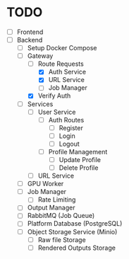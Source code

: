 # TODO

- [ ] Frontend
- [ ] Backend
  - [ ] Setup Docker Compose
  - [ ] Gateway
    - [ ] Route Requests
      - [x] Auth Service
      - [x] URL Service
      - [ ] Job Manager
    - [x] Verify Auth
  - [ ] Services
    - [ ] User Service
      - [ ] Auth Routes
        - [ ] Register
        - [ ] Login
        - [ ] Logout
      - [ ] Profile Management
        - [ ] Update Profile
        - [ ] Delete Profile
    - [ ] URL Service
  - [ ] GPU Worker
  - [ ] Job Manager
    - [ ] Rate Limiting
  - [ ] Output Manager
  - [ ] RabbitMQ (Job Queue)
  - [ ] Platform Database (PostgreSQL)
  - [ ] Object Storage Service (Minio)
    - [ ] Raw file Storage
    - [ ] Rendered Outputs Storage
